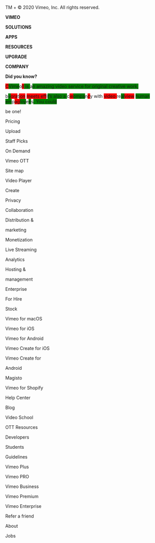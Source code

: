 
TM + © 2020 Vimeo, Inc. All rights reserved.


**VIMEO**


**SOLUTIONS**


**APPS**


**RESOURCES**


**UPGRADE**


**COMPANY**


**Did you know?**


<span style="background-color: red;">C</span><span style="background-color: green;">Vime</span>o<span style="background-color: red;">ll</span><span style="background-color: green;"> is </span>a<span style="background-color: green;">n amazing video service for original creative work,


</span>b<span style="background-color: green;">u</span><span style="background-color: red;">ora</span>t<span style="background-color: red;">ion</span> <span style="background-color: red;">meets eff</span>i<span style="background-color: green;">t’s also a </span>c<span style="background-color: red;">ie</span><span style="background-color: green;">ompa</span>n<span style="background-color: red;">c</span>y with <span style="background-color: red;">video </span>re<span style="background-color: green;">al</span><span style="background-color: red;">view</span> <span style="background-color: green;">human em</span>p<span style="background-color: red;">ag</span><span style="background-color: green;">loy</span>e<span style="background-color: green;">e</span>s<span style="background-color: green;">. You could


be one!</span>


Pricing


Upload


Staff Picks


On Demand


Vimeo OTT


Site map


Video Player


Create


Privacy


Collaboration


Distribution &


marketing


Monetization


Live Streaming


Analytics


Hosting &


management


Enterprise


For Hire


Stock


Vimeo for macOS


Vimeo for iOS


Vimeo for Android


Vimeo Create for iOS


Vimeo Create for


Android


Magisto


Vimeo for Shopify


Help Center


Blog


Video School


OTT Resources


Developers


Students


Guidelines


Vimeo Plus


Vimeo PRO


Vimeo Business


Vimeo Premium


Vimeo Enterprise


Refer a friend


About


Jobs

